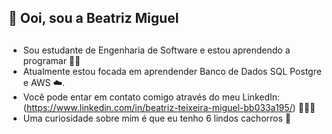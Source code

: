 ## 👋 Ooi, sou a **Beatriz Miguel** <h2>
  
- Sou estudante de Engenharia de Software e estou aprendendo a programar 👩‍💻
- Atualmente estou focada em aprendender Banco de Dados SQL Postgre e AWS ☁️.
- Você pode entar em contato comigo através do meu LinkedIn: (https://www.linkedin.com/in/beatriz-teixeira-miguel-bb033a195/) 🕵🏻‍♀️
- Uma curiosidade sobre mim é que eu tenho 6 lindos cachorros 🐶

